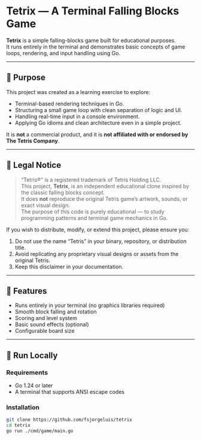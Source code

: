 # Tetrix — A Terminal Falling Blocks Game

**Tetrix** is a simple falling-blocks game built for educational purposes.  
It runs entirely in the terminal and demonstrates basic concepts of game loops, rendering, and input handling using Go.

---

## 🎯 Purpose

This project was created as a learning exercise to explore:
- Terminal-based rendering techniques in Go.
- Structuring a small game loop with clean separation of logic and UI.
- Handling real-time input in a console environment.
- Applying Go idioms and clean architecture even in a simple project.

It is **not** a commercial product, and it is **not affiliated with or endorsed by The Tetris Company**.

---

## 🧩 Legal Notice

> “Tetris®” is a registered trademark of Tetris Holding LLC.  
> This project, **Tetrix**, is an independent educational clone inspired by the classic falling blocks concept.  
> It does **not** reproduce the original Tetris game’s artwork, sounds, or exact visual design.  
> The purpose of this code is purely educational — to study programming patterns and terminal game mechanics in Go.

If you wish to distribute, modify, or extend this project, please ensure you:
1. Do not use the name “Tetris” in your binary, repository, or distribution title.
2. Avoid replicating any proprietary visual designs or assets from the original Tetris.
3. Keep this disclaimer in your documentation.

---

## 🧠 Features

- Runs entirely in your terminal (no graphics libraries required)
- Smooth block falling and rotation
- Scoring and level system
- Basic sound effects (optional)
- Configurable board size

---

## 🚀 Run Locally

### Requirements
- Go 1.24 or later
- A terminal that supports ANSI escape codes

### Installation

```bash
git clone https://github.com/fsjorgeluis/tetrix
cd tetrix
go run ./cmd/game/main.go